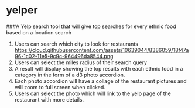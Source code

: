 # yelper
###A Yelp search tool that will give top searches for every ethnic food based on a location search

1.  Users can search which city to look for restaurants
https://cloud.githubusercontent.com/assets/10639044/8386059/18f47a96-1c02-11e5-9c9c-964496da8544.png
2.  Users can select the miles radius of their search query
3.  A result will display showing the top results with each ethnic food in a category in the form of a d3 photo accordion.  
4.  Each photo accordion will have a collage of the restaurant pictures and will zoom to full screen when clicked.
5.  Users can select the photo which will link to the yelp page of the restaurant with more details.

